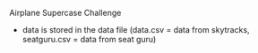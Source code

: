 Airplane Supercase Challenge 

- data is stored in the data file (data.csv = data from skytracks, seatguru.csv = data from seat guru) 
